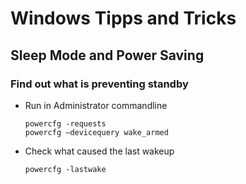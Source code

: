 Windows Tipps and Tricks
========================

Sleep Mode and Power Saving
---------------------------

### Find out what is preventing standby
- Run in Administrator commandline
  ```
  powercfg -requests
  powercfg –devicequery wake_armed
  ```
- Check what caused the last wakeup
  ```
  powercfg -lastwake
  ```

